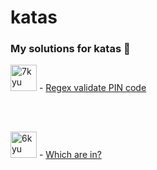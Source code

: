 # katas
### My solutions for katas 🥋
<img width="42" alt="7kyu" src="https://user-images.githubusercontent.com/104759740/188456615-d337d232-7edc-451e-9abc-7610353564db.png">
- <a href="https://www.codewars.com/kata/55f8a9c06c018a0d6e000132" target="_blank">Regex validate PIN code</a>

<br><br/> 

<img width="42" alt="6kyu" src="https://user-images.githubusercontent.com/104759740/188456454-74251a67-409e-4347-82a0-71e425d52a2a.png">
- <a href="https://www.codewars.com/kata/550554fd08b86f84fe000a58" target="_blank">Which are in?</a>
<!-- <img width="42" alt="5kyu" src="https://user-images.githubusercontent.com/104759740/188456659-d17a51ec-66e7-4da6-bae5-b8f92ccc6a38.png"> --!>
